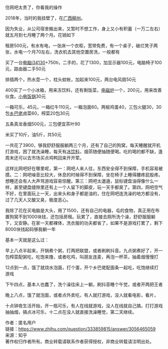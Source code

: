 

住网吧太贵了，你看我的操作

2018年，当时的我挂壁了，在[广西柳州](https://www.zhihu.com/search?q=%E5%B9%BF%E8%A5%BF%E6%9F%B3%E5%B7%9E&search_source=Entity&hybrid_search_source=Entity&hybrid_search_extra=%7B%22sourceType%22%3A%22answer%22%2C%22sourceId%22%3A3056465059%7D)。

因为失业，从公司宿舍搬出来，又暂时不想工作，身上又小有积蓄（一万二左右）就五月到七月睡了两个月。花销如下

租房500元，有水有电，一张床一个衣柜，宽带免费，有一个桌子，破烂凳子两张，水电一个月70左右，洗衣机去其他空置房洗，一般都有

买了一台[电脑i34130](https://www.zhihu.com/search?q=%E7%94%B5%E8%84%91i34130&search_source=Entity&hybrid_search_source=Entity&hybrid_search_extra=%7B%22sourceType%22%3A%22answer%22%2C%22sourceId%22%3A3056465059%7D)+750ti，二手的，花了1300，加显示器100元，电脑椅子100元，路由器二手50元

排插两个，热水壶一个，枕头蚊帐，加起来100元，两台电风扇50元

400买了一个小冰箱，用来冻饮料，还有剩饭菜，[电磁炉](https://www.zhihu.com/search?q=%E7%94%B5%E7%A3%81%E7%82%89&search_source=Entity&hybrid_search_source=Entity&hybrid_search_extra=%7B%22sourceType%22%3A%22answer%22%2C%22sourceId%22%3A3056465059%7D)一个，200元，用来改善伙食。[小电饭锅](https://www.zhihu.com/search?q=%E5%B0%8F%E7%94%B5%E9%A5%AD%E9%94%85&search_source=Entity&hybrid_search_source=Entity&hybrid_search_extra=%7B%22sourceType%22%3A%22answer%22%2C%22sourceId%22%3A3056465059%7D)30元

一箱可乐，45元，一箱红牛110元，一箱泡面60。两板鸡蛋40，三包火腿30，30包[乡巴佬](https://www.zhihu.com/search?q=%E4%B9%A1%E5%B7%B4%E4%BD%AC&search_source=Entity&hybrid_search_source=Entity&hybrid_search_extra=%7B%22sourceType%22%3A%22answer%22%2C%22sourceId%22%3A3056465059%7D)卤菜60，榨菜20包30元

五条真龙香烟500元，三包便宜茶叶90

米买了10斤，油5斤，共50元

一共花了3900，够我舒舒服服躺两三个月，还有了自己的狗窝，每天睡醒就开机打游戏，困了就洗澡睡，每天有[冰饮料](https://www.zhihu.com/search?q=%E5%86%B0%E9%A5%AE%E6%96%99&search_source=Entity&hybrid_search_source=Entity&hybrid_search_extra=%7B%22sourceType%22%3A%22answer%22%2C%22sourceId%22%3A3056465059%7D)，烟茶随便抽随便喝。吃的喝的都不缺，逢周末还可以去市场买点鸡鸭回来开开荤。

这样比网吧好在哪里呢，第一：网吧人来人往，东西安全得不到保障，手机容易被摸。二：网吧噪音比较大，休息的时候得不到保障，坐在椅子上睡得腰疼屁股疼。想睡还会有人大声骂游戏容易惊醒。第三：网吧太邋遢，鼠标键盘油得像什么一样，甚至键盘缝隙里还有上一个人留下的脚皮，玩一天手都臭了。第四，网吧空气不好，在里面玩上一天，出来头和身子都是油的，住在网吧连洗澡的地方都没有，过了几天人又酸又臭，极度恶心。

我除了花在买电脑是大头，用了1500，还有自己的电器，屯的食物，真正用在布置狗窝不到1000块钱，还包括房租。玩累了，直接去厕所洗个澡，舒舒服服躺下，又安静。在家一天都裸体，洗衣服的功夫都省了，如果不是游戏打累了，剩下8000块钱起码够我躺一年

基本一天就是这么过：

早上八点半起来，开锅煮个粥，打两把联盟，或者刷刷抖音。九点粥煮好了，开一包榨菜配粥吃，吃饱来撸，或者吃鸡，叫朋友连麦，再泡一杯茶，抽着烟慢慢打

12点到一点，饿了就烧水泡面，打个蛋，开个乡巴佬配面条一起吃，吃饱继续打游戏

下午四点，基本人也蠢了，洗个澡往床上一躺，刷抖音睡个午觉，或者开两把王者

晚上八点，饿了就泡面，或者点外卖吃，有人就打游戏，没人就看电影，看片，

十点钟夜生活开始，开一瓶可乐，有人在线就游戏，没人在线就自己搞，打打游戏抽抽烟，搞点冰可乐，十二点在没人就直接洗澡睡觉，第二天继续。



作者：匿名用户  
链接：https://www.zhihu.com/question/333859815/answer/3056465059  
来源：知乎  
著作权归作者所有。商业转载请联系作者获得授权，非商业转载请注明出处。
